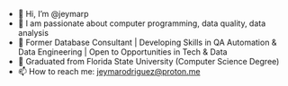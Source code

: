 - 👋 Hi, I’m @jeymarp
- 👀 I am passionate about computer programming, data quality, data analysis
- 🌱 Former Database Consultant | Developing Skills in QA Automation & Data Engineering | Open to Opportunities in Tech & Data
- 💞️ Graduated from Florida State University (Computer Science Degree)
- 📫 How to reach me: jeymarodriguez@proton.me 

<!---
 I am enthusiastic about getting involved with new projects.
--->
